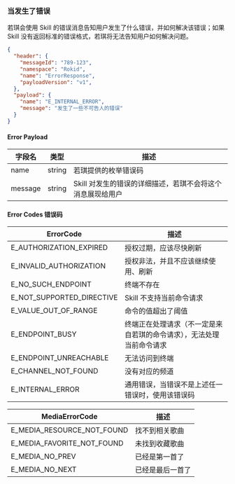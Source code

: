 ### 当发生了错误

若琪会使用 Skill 的错误消息告知用户发生了什么错误，并如何解决该错误；如果 Skill 没有返回标准的错误格式，若琪将无法告知用户如何解决问题。

```json
{
  "header": {
    "messageId": "789-123",
    "namespace": "Rokid",
    "name": "ErrorResponse",
    "payloadVersion": "v1",
  },
  "payload": {
    "name": "E_INTERNAL_ERROR",
    "message": "发生了一些不可告人的错误"
  }
}
```

#### Error Payload

字段名 | 类型 | 描述
--- | --- | ---
name | string | 若琪提供的枚举错误码
message | string | Skill 对发生的错误的详细描述，若琪不会将这个消息展现给用户

#### Error Codes 错误码

ErrorCode | 描述
--- | ---
E_AUTHORIZATION_EXPIRED | 授权过期，应该尽快刷新
E_INVALID_AUTHORIZATION | 授权非法，并且不应该继续使用、刷新
E_NO_SUCH_ENDPOINT | 终端不存在
E_NOT_SUPPORTED_DIRECTIVE | Skill 不支持当前命令请求
E_VALUE_OUT_OF_RANGE | 命令的值超出了阈值
E_ENDPOINT_BUSY | 终端正在处理请求（不一定是来自若琪的命令请求），无法处理当前命令请求
E_ENDPOINT_UNREACHABLE | 无法访问到终端
E_CHANNEL_NOT_FOUND | 没有对应的频道
E_INTERNAL_ERROR | 通用错误，当错误不是上述任一错误时，使用该错误码

MediaErrorCode | 描述
--- | ---
E_MEDIA_RESOURCE_NOT_FOUND | 找不到相关歌曲
E_MEDIA_FAVORITE_NOT_FOUND | 未找到收藏歌曲
E_MEDIA_NO_PREV | 已经是第一首了
E_MEDIA_NO_NEXT | 已经是最后一首了
